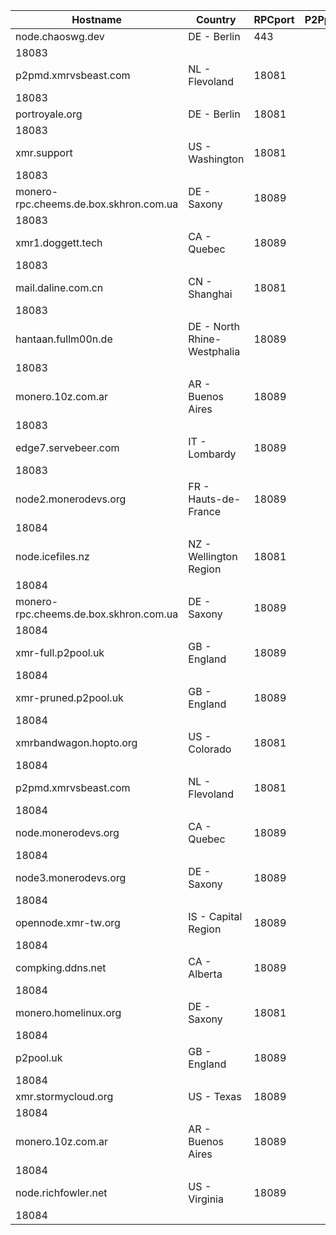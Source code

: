 Hostname | Country | RPCport | P2Pport
--- | --- | --- | ---
node.chaoswg.dev | DE - Berlin | 443
 | 18083
p2pmd.xmrvsbeast.com | NL - Flevoland | 18081
 | 18083
portroyale.org | DE - Berlin | 18081
 | 18083
xmr.support | US - Washington | 18081
 | 18083
monero-rpc.cheems.de.box.skhron.com.ua | DE - Saxony | 18089
 | 18083
xmr1.doggett.tech | CA - Quebec | 18089
 | 18083
mail.daline.com.cn | CN - Shanghai | 18081
 | 18083
hantaan.fullm00n.de | DE - North Rhine-Westphalia | 18089
 | 18083
monero.10z.com.ar | AR - Buenos Aires | 18089
 | 18083
edge7.servebeer.com | IT - Lombardy | 18089
 | 18083
node2.monerodevs.org | FR - Hauts-de-France | 18089
 | 18084
node.icefiles.nz | NZ - Wellington Region | 18081
 | 18084
monero-rpc.cheems.de.box.skhron.com.ua | DE - Saxony | 18089
 | 18084
xmr-full.p2pool.uk | GB - England | 18089
 | 18084
xmr-pruned.p2pool.uk | GB - England | 18089
 | 18084
xmrbandwagon.hopto.org | US - Colorado | 18081
 | 18084
p2pmd.xmrvsbeast.com | NL - Flevoland | 18081
 | 18084
node.monerodevs.org | CA - Quebec | 18089
 | 18084
node3.monerodevs.org | DE - Saxony | 18089
 | 18084
opennode.xmr-tw.org | IS - Capital Region | 18089
 | 18084
compking.ddns.net | CA - Alberta | 18089
 | 18084
monero.homelinux.org | DE - Saxony | 18081
 | 18084
p2pool.uk | GB - England | 18089
 | 18084
xmr.stormycloud.org | US - Texas | 18089
 | 18084
monero.10z.com.ar | AR - Buenos Aires | 18089
 | 18084
node.richfowler.net | US - Virginia | 18089
 | 18084
